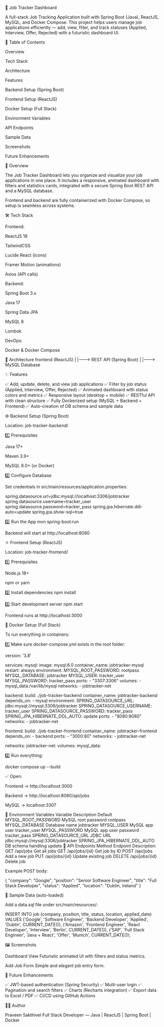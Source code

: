 🚀 Job Tracker Dashboard

A full-stack Job Tracking Application built with Spring Boot (Java), ReactJS, MySQL, and Docker Compose.
This project helps users manage job applications efficiently — add, view, filter, and track statuses (Applied, Interview, Offer, Rejected) with a futuristic dashboard UI.

🧭 Table of Contents

Overview

Tech Stack

Architecture

Features

Backend Setup (Spring Boot)

Frontend Setup (ReactJS)

Docker Setup (Full Stack)

Environment Variables

API Endpoints

Sample Data

Screenshots

Future Enhancements

🧩 Overview

The Job Tracker Dashboard lets you organize and visualize your job applications in one place.
It includes a responsive, animated dashboard with filters and statistics cards, integrated with a secure Spring Boot REST API and a MySQL database.

Frontend and backend are fully containerized with Docker Compose, so setup is seamless across systems.

🛠️ Tech Stack

Frontend:

ReactJS 18

TailwindCSS

Lucide React (icons)

Framer Motion (animations)

Axios (API calls)

Backend:

Spring Boot 3.x

Java 17

Spring Data JPA

MySQL 8

Lombok

DevOps:

Docker & Docker Compose

🧱 Architecture
frontend (ReactJS)
    |
    |---> REST API (Spring Boot)
             |
             |---> MySQL Database

✨ Features

✅ Add, update, delete, and view job applications
✅ Filter by job status (Applied, Interview, Offer, Rejected)
✅ Animated dashboard with status colors and metrics
✅ Responsive layout (desktop + mobile)
✅ RESTful API with clean structure
✅ Fully Dockerized setup (MySQL + Backend + Frontend)
✅ Auto-creation of DB schema and sample data

⚙️ Backend Setup (Spring Boot)

Location: job-tracker-backend/

1️⃣ Prerequisites

Java 17+

Maven 3.9+

MySQL 8.0+ (or Docker)

2️⃣ Configure Database

Set credentials in src/main/resources/application.properties:

spring.datasource.url=jdbc:mysql://localhost:3306/jobtracker
spring.datasource.username=tracker_user
spring.datasource.password=tracker_pass
spring.jpa.hibernate.ddl-auto=update
spring.jpa.show-sql=true

3️⃣ Run the App
mvn spring-boot:run


Backend will start at http://localhost:8080

⚛️ Frontend Setup (ReactJS)

Location: job-tracker-frontend/

1️⃣ Prerequisites

Node.js 18+

npm or yarn

2️⃣ Install dependencies
npm install

3️⃣ Start development server
npm start


Frontend runs at http://localhost:3000

🐳 Docker Setup (Full Stack)

To run everything in containers:

1️⃣ Make sure docker-compose.yml exists in the root folder:

version: '3.8'

services:
  mysql:
    image: mysql:8.0
    container_name: jobtracker-mysql
    restart: always
    environment:
      MYSQL_ROOT_PASSWORD: rootpass
      MYSQL_DATABASE: jobtracker
      MYSQL_USER: tracker_user
      MYSQL_PASSWORD: tracker_pass
    ports:
      - "3307:3306"
    volumes:
      - mysql_data:/var/lib/mysql
    networks:
      - jobtracker-net

  backend:
    build: ./job-tracker-backend
    container_name: jobtracker-backend
    depends_on:
      - mysql
    environment:
      SPRING_DATASOURCE_URL: jdbc:mysql://mysql:3306/jobtracker
      SPRING_DATASOURCE_USERNAME: tracker_user
      SPRING_DATASOURCE_PASSWORD: tracker_pass
      SPRING_JPA_HIBERNATE_DDL_AUTO: update
    ports:
      - "8080:8080"
    networks:
      - jobtracker-net

  frontend:
    build: ./job-tracker-frontend
    container_name: jobtracker-frontend
    depends_on:
      - backend
    ports:
      - "3000:80"
    networks:
      - jobtracker-net

networks:
  jobtracker-net:
volumes:
  mysql_data:


2️⃣ Run everything:

docker compose up --build


✅ Open:

Frontend → http://localhost:3000

Backend → http://localhost:8080/api/jobs

MySQL → localhost:3307

🔑 Environment Variables
Variable	Description	Default
MYSQL_ROOT_PASSWORD	MySQL root password	rootpass
MYSQL_DATABASE	Database name	jobtracker
MYSQL_USER	MySQL app user	tracker_user
MYSQL_PASSWORD	MySQL app user password	tracker_pass
SPRING_DATASOURCE_URL	JDBC URL	jdbc:mysql://mysql:3306/jobtracker
SPRING_JPA_HIBERNATE_DDL_AUTO	DB schema handling	update
📡 API Endpoints
Method	Endpoint	Description
GET	/api/jobs	Get all jobs
GET	/api/jobs/{id}	Get job by ID
POST	/api/jobs	Add a new job
PUT	/api/jobs/{id}	Update existing job
DELETE	/api/jobs/{id}	Delete job

Example POST body:

{
  "company": "Google",
  "position": "Senior Software Engineer",
  "title": "Full Stack Developer",
  "status": "Applied",
  "location": "Dublin, Ireland"
}

🧰 Sample Data (auto-loaded)

Add a data.sql file under src/main/resources/:

INSERT INTO job (company, position, title, status, location, applied_date)
VALUES 
('Google', 'Software Engineer', 'Backend Developer', 'Applied', 'Dublin', CURRENT_DATE()),
('Amazon', 'Frontend Engineer', 'React Developer', 'Interview', 'Berlin', CURRENT_DATE()),
('SAP', 'Full Stack Engineer', 'Java + React', 'Offer', 'Munich', CURRENT_DATE());

🖼️ Screenshots

Dashboard View
Futuristic animated UI with filters and status metrics.

Add Job Form
Simple and elegant job entry form.

🧠 Future Enhancements

✅ JWT-based authentication (Spring Security)
✅ Multi-user login
✅ Pagination and search filters
✅ Charts (Recharts integration)
✅ Export data to Excel / PDF
✅ CI/CD using GitHub Actions

👨‍💻 Author

Praveen Sakthivel
Full Stack Developer — Java | ReactJS | Spring Boot | Docker
